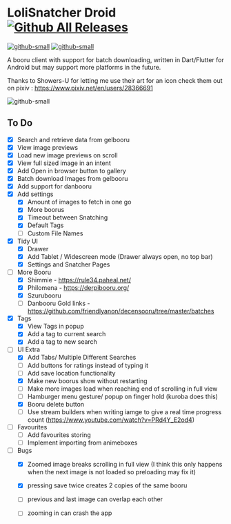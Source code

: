 # LoliSnatcher Droid   [![Github All Releases](https://img.shields.io/github/downloads/NO-ob/LoliSnatcher_Droid/total.svg)](https://github.com/NO-ob/LoliSnatcher_Droid/releases)
[![github-small](https://www.gnu.org/graphics/gplv3-with-text-136x68.png)](https://www.gnu.org/licenses/gpl-3.0)
[![github-small](https://upload.wikimedia.org/wikipedia/commons/thumb/7/78/Google_Play_Store_badge_EN.svg/200px-Google_Play_Store_badge_EN.svg.png)](https://play.google.com/store/apps/details?id=com.noaisu.loliSnatcher)


A booru client with support for batch downloading, written in Dart/Flutter for Android but may support more platforms in the future.

Thanks to Showers-U for letting me use their art for an icon check them out on pixiv : https://www.pixiv.net/en/users/28366691

![github-small](https://loli.rehab/images/posts/loliSnatcherDroid/preview.png)


## To Do
- [x] Search and retrieve data from gelbooru
- [x] View image previews
- [x] Load new image previews on scroll
- [x] View full sized image in an intent
- [x] Add Open in browser button to gallery
- [x] Batch download Images from gelbooru
- [x] Add support for danbooru
- [x] Add settings
    - [x] Amount of images to fetch in one go
    - [x] More boorus
    - [x] Timeout between Snatching
    - [x] Default Tags
    - [ ] Custom File Names
- [x] Tidy UI
    - [x] Drawer
    - [x] Add Tablet / Widescreen mode (Drawer always open, no top bar)
    - [x] Settings and Snatcher Pages
- [ ] More Booru
    - [x] Shimmie - https://rule34.paheal.net/
    - [x] Philomena - https://derpibooru.org/
    - [x] Szurubooru
    - [ ] Danbooru Gold links - https://github.com/friendlyanon/decensooru/tree/master/batches
- [x] Tags
    - [x] View Tags in popup
    - [x] Add a tag to current search
    - [x] Add a tag to new search
- [ ] UI Extra
    - [x] Add Tabs/ Multiple Different Searches
    - [ ] Add buttons for ratings instead of typing it
    - [ ] Add save location functionality
    - [x] Make new boorus show without restarting
    - [ ] Make more images load when reaching end of scrolling in full view
    - [ ] Hamburger menu gesture/ popup on finger hold (kuroba does this)
    - [x] Booru delete button
    - [ ] Use stream builders when writing iamge to give a real time progress count (https://www.youtube.com/watch?v=PRd4Y_E2od4)
- [ ] Favourites
    - [ ] Add favourites storing
    - [ ] Implement importing from animeboxes
- [ ] Bugs
    - [x] Zoomed image breaks scrolling in full view (I think this only happens when the next image is not loaded so preloading may fix it)
    - [x] pressing save twice creates 2 copies of the same booru
    - [ ] previous and last image can overlap each other
    - [ ] zooming in can crash the app





